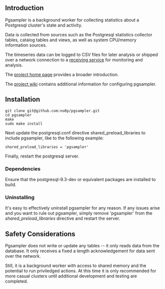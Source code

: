 ## Introduction

Pgsampler is a background worker for collecting statistics about a Postgresql cluster's state and activity.

Data is collected from sources such as the Postgresql statistics collector tables, catalog tables and views, as well as system CPU/memory information sources.

The timeseries data can be logged to CSV files for later analysis or shipped over a network connection to a <a href="https://github.com/no0p/pgantenna">receiving service</a> for monitoring and analysis.

The <a href="http://no0p.github.io/pgsampler/">project home page</a> provides a broader introduction.

The <a href="https://github.com/no0p/pgsampler/wiki">project wiki</a> contains additional information for configuring pgsampler.

## Installation

```
git clone git@github.com:no0p/pgsampler.git
cd pgsampler
make
sudo make install
```

Next update the postgresql.conf directive shared_preload_libraries to include pgsampler, like to the following example:

```
shared_preload_libraries = 'pgsampler'
```

Finally, restart the postgresql server.

### Dependencies

Ensure that the postgresql-9.3-dev or equivalent packages are installed to build.

### Uninstalling

It's easy to effectively uninstall pgsampler for any reason. If any issues arise and you want to rule out pgsampler, simply remove 'pgsampler' from the *shared_preload_libraries* directive and restart the server.

## Safety Considerations

Pgsampler does not write or update any tables -- it only reads data from the database.  It only receives a fixed a length acknowledgement for data sent over the network.

Still, it is a background worker with access to shared memory and the potential to run priviledged actions.  At this time it is only recommended for more casual clusters until additional development and testing are completed.

